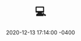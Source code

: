 ---
layout: post
title: "💻"
date: 2020-12-13 17:14:00 -0400
categories: dev
background: '/img/bg-post.jpg'
---